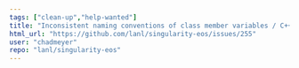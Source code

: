 ```yaml
---
tags: ["clean-up","help-wanted"]
title: "Inconsistent naming conventions of class member variables / C++ standards violations"
html_url: "https://github.com/lanl/singularity-eos/issues/255"
user: "chadmeyer"
repo: "lanl/singularity-eos"
---
```


